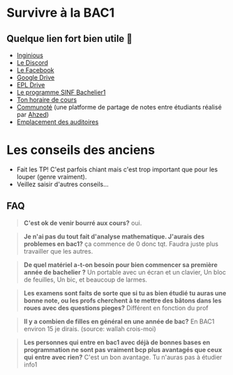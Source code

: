 # Survivre à la BAC1

## Quelque lien fort bien utile 🤡

* [Inginious](http://inginious.info.ucl.ac.be/)
* [Le Discord](https://discord.gg/CdtkZjCtUU)
* [Le Facebook](https://www.facebook.com/groups/328097395078300)
* [Google Drive](https://drive.google.com/drive/folders/0B1i5OL6s8FOsc0R4Y25MQzlJcFU)
* [EPL Drive](https://uclouvain-my.sharepoint.com/:f:/g/personal/miguel_delecourt_student_uclouvain_be/ErNklAdPrRxMhivv3RRPEQABvHvHFqhBpATkxaDGa-OQNw)
* [Le programme SINF Bachelier1](https://uclouvain.be/prog-2021-sinf1ba-an1)
* [Ton horaire de cours](http://horaire.uclouvain.be/direct/index.jsp?projectId=14&displayConfName=webEtudiant&showTree=true&showOptions=true&login=etudiant&password=student&code=sinf11ba)
* [Communoté](https://www.communote.be/) (une platforme de partage de notes entre étudiants réalisé par [Ahzed](https://github.com/Ahzed11))
* [Emplacement des auditoires](https://uclouvain.be/fr/administrations/adpi/auditoires-ucl-louvain-la-neuve.html)

# Les conseils des anciens

* Fait les TP! C'est parfois chiant mais c'est trop important que pour les louper (genre vraiment).
* Veillez saisir d'autres conseils... 

## FAQ

> **C'est ok de venir bourré aux cours?**
> oui.

> **Je n'ai pas du tout fait d'analyse mathematique. J'aurais des problemes en bac1?**
>ça commence de 0 donc tqt. Faudra juste plus travailler que les autres.

> **De quel matériel a-t-on besoin pour bien commencer sa première année de bachelier ?**
>Un portable avec un écran et un clavier, Un bloc de feuilles, Un bic, et beaucoup de larmes.

> **Les examens sont faits de sorte que si tu as bien étudié tu auras une bonne note, ou les profs cherchent à te mettre des bâtons dans les roues avec des questions pieges?**
>Différent en fonction du prof

> **Il y a combien de filles en général en une année de bac?**
>En BAC1 environ 15 je dirais. (source: wallah crois-moi)

> **Les personnes qui entre en bac1 avec déjà de bonnes bases en programmation ne sont pas vraiment bcp plus avantagés que ceux qui entre avec rien?**
>C'est un bon avantage. Tu n'auras pas à étudier info1